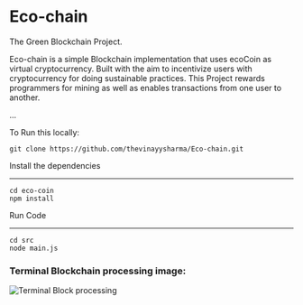 # Eco-chain
The Green Blockchain Project.

Eco-chain is a simple Blockchain implementation that uses ecoCoin as virtual cryptocurrency.
Built with the aim to incentivize users with cryptocurrency for doing sustainable practices.
This Project rewards programmers for mining as well as enables transactions from one user to another.

...


To Run this locally:
```
git clone https://github.com/thevinayysharma/Eco-chain.git

```
Install the dependencies
<hr/>

```
cd eco-coin
npm install

```
Run Code
<hr>

```
cd src
node main.js

```

### Terminal Blockchain processing image:

<img src="https://image-dock-uploads-be.s3.ap-south-1.amazonaws.com/image.2021-07-15T09%3A45%3A06.350Z" alt="Terminal Block processing">


